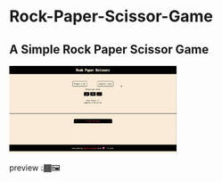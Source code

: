 # Rock-Paper-Scissor-Game <br>

## A Simple Rock Paper Scissor Game

<img src="./img/scrnsht.png" alt="preview" width="300">

preview 👆🏾🖼️

